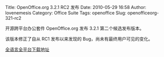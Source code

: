 Title: OpenOffice.org 3.2.1 RC2 发布
Date: 2010-05-29 16:58
Author: lovenemesis
Category: Office Suite
Tags: openoffice
Slug: openofficeorg-321-rc2

开源跨平台办公套件 OpenOffice.org 发布 3.2.1 第二个候选发布版本。

该版本修正了自从 RC1 发布以来发现的 Bug，尚未有最终用户可见的变化。

[全语言全平台下载地址](http://download.openoffice.org/all_rc.html)
